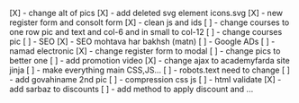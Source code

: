  [X] - change alt of pics
 [X] - add deleted svg element icons.svg
 [X] - new register form and consolt form
 [X] - clean js and ids
 [ ] - change courses to one row pic and text and col-6 and in small to col-12
 [ ] - change courses pic
 [ ] - SEO
 [X] - SEO mohtava har bakhsh (matn)
 [ ] - Google ADs
 [ ] - namad electronic
 [X] - change register form to modal
 [ ] - change pics to better one
 [ ] - add promotion video
 [X] - change ajax to academyfarda site jinja
 [ ] - make everything main CSS,JS...
 [ ] - robots.text need to change 
 [ ] - add govahiname 2nd pic
 [ ] - compression css js
 [ ] - html validate
 [X] - add sarbaz to discounts
 [ ] - add method to apply discount and ...